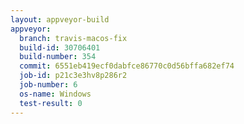 ```yaml
---
layout: appveyor-build
appveyor:
  branch: travis-macos-fix
  build-id: 30706401
  build-number: 354
  commit: 6551eb419ecf0dabfce86770c0d56bffa682ef74
  job-id: p21c3e3hv8p286r2
  job-number: 6
  os-name: Windows
  test-result: 0
---
```

